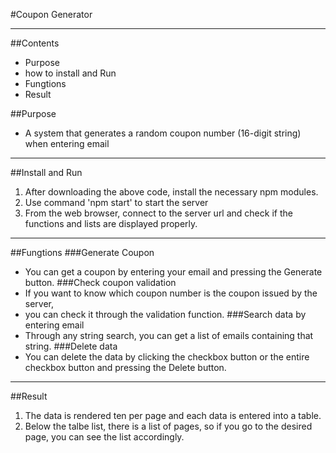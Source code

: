 #Coupon Generator
___
##Contents
* Purpose
* how to install and Run
* Fungtions
* Result


##Purpose
* A system that generates a random coupon number (16-digit string) when entering email
___
##Install and Run
1. After downloading the above code, install the necessary npm modules.
2. Use command 'npm start' to start the server
3. From the web browser, connect to the server url and check if the functions and lists are displayed properly.
___
##Fungtions
###Generate Coupon
* You can get a coupon by entering your email and pressing the Generate button.
###Check coupon validation
* If you want to know which coupon number is the coupon issued by the server,
* you can check it through the validation function.
###Search data by entering email
* Through any string search, you can get a list of emails containing that string.
###Delete data
* You can delete the data by clicking the checkbox button or the entire checkbox button and pressing the Delete button.
___
##Result
1. The data is rendered ten per page and each data is entered into a table.
2. Below the talbe list, there is a list of pages, so if you go to the desired page, you can see the list accordingly.



